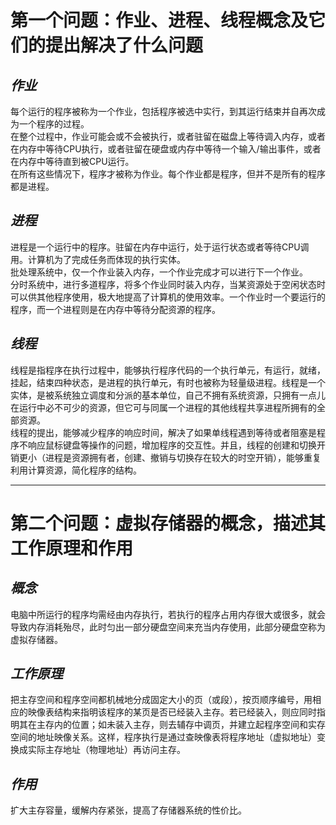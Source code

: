 # 第一个问题：作业、进程、线程概念及它们的提出解决了什么问题   
## *作业*   
每个运行的程序被称为一个作业，包括程序被选中实行，到其运行结束并自再次成为一个程序的过程。   
在整个过程中，作业可能会或不会被执行，或者驻留在磁盘上等待调入内存，或者在内存中等待CPU执行，或者驻留在硬盘或内存中等待一个输入/输出事件，或者在内存中等待直到被CPU运行。    
在所有这些情况下，程序才被称为作业。每个作业都是程序，但并不是所有的程序都是进程。   
## *进程*   
进程是一个运行中的程序。驻留在内存中运行，处于运行状态或者等待CPU调用。计算机为了完成任务而体现的执行实体。   
批处理系统中，仅一个作业装入内存，一个作业完成才可以进行下一个作业。    
分时系统中，进行多道程序，将多个作业同时装入内存，当某资源处于空闲状态时可以供其他程序使用，极大地提高了计算机的使用效率。一个作业时一个要运行的程序，而一个进程则是在内存中等待分配资源的程序。    
## *线程*   
线程是指程序在执行过程中，能够执行程序代码的一个执行单元，有运行，就绪，挂起，结束四种状态，是进程的执行单元，有时也被称为轻量级进程。线程是一个实体，是被系统独立调度和分派的基本单位，自己不拥有系统资源，只拥有一点儿在运行中必不可少的资源，但它可与同属一个进程的其他线程共享进程所拥有的全部资源。    
线程的提出，能够减少程序的响应时间，解决了如果单线程遇到等待或者阻塞是程序不响应鼠标键盘等操作的问题，增加程序的交互性。并且，线程的创建和切换开销更小（进程是资源拥有者，创建、撤销与切换存在较大的时空开销），能够重复利用计算资源，简化程序的结构。   
***     

# 第二个问题：虚拟存储器的概念，描述其工作原理和作用     
## *概念*     
电脑中所运行的程序均需经由内存执行，若执行的程序占用内存很大或很多，就会导致内存消耗殆尽，此时匀出一部分硬盘空间来充当内存使用，此部分硬盘空称为虚拟存储器。      
## *工作原理*       
把主存空间和程序空间都机械地分成固定大小的页（或段），按页顺序编号，用相应的映像表结构来指明该程序的某页是否已经装入主存。若已经装入，则应同时指明其在主存内的位置；如未装入主存，则去辅存中调页，并建立起程序空间和实存空间的地址映像关系。这样，程序执行是通过查映像表将程序地址（虚拟地址）变换成实际主存地址（物理地址）再访问主存。        
## *作用*     
扩大主存容量，缓解内存紧张，提高了存储器系统的性价比。
